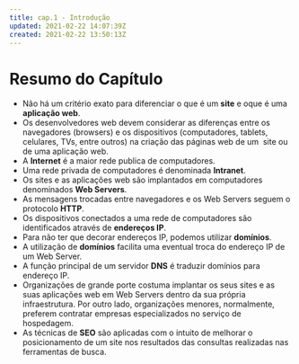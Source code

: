 ```yaml
---
title: cap.1 - Introdução
updated: 2021-02-22 14:07:39Z
created: 2021-02-22 13:50:13Z
---
```


# Resumo do Capítulo

- Não há um critério exato para diferenciar o que é um **site** e oque é uma **aplicação web**.
- Os desenvolvedores web devem considerar as diferenças entre os navegadores (browsers) e os dispositivos (computadores, tablets, celulares, TVs, entre outros) na criação das páginas web de um  site ou de uma aplicação web.
- A **Internet** é a maior rede publica de computadores.
- Uma rede privada de computadores é denominada **Intranet**.
- Os sites e as aplicações web são implantados em computadores denominados **Web Servers**.
- As mensagens trocadas entre navegadores e os Web Servers seguem o protocolo **HTTP**.
- Os dispositivos conectados a uma rede de computadores são identificados através de **endereços IP**.
- Para não ter que decorar endereços IP, podemos utilizar **domínios**. 
- A utilização de **domínios** facilita uma eventual troca do endereço IP de um Web Server.
- A função principal de um servidor **DNS** é traduzir domínios para endereço IP.
- Organizações de grande porte costuma implantar os seus sites e as suas aplicações web em Web Servers dentro da sua própria infraestrutura. Por outro lado, organizações menores, normalmente, preferem contratar empresas especializados no serviço de hospedagem.
- As técnicas de **SEO** são aplicadas com o intuito de melhorar o posicionamento de um site nos resultados das consultas realizadas nas ferramentas de busca.
